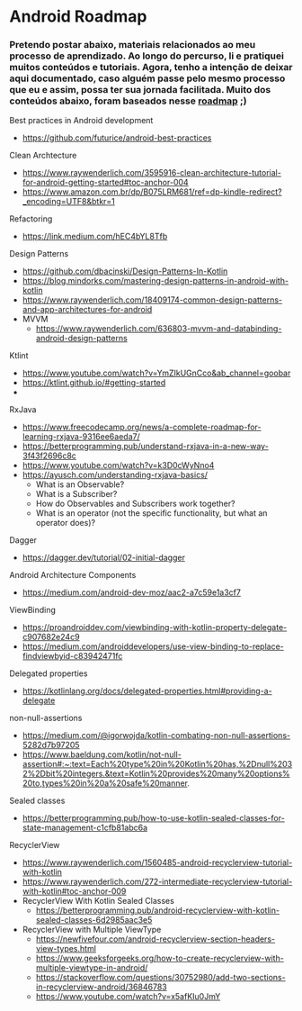 # Android Roadmap
### Pretendo postar abaixo, materiais relacionados ao meu processo de aprendizado. Ao longo do percurso, li e pratiquei muitos conteúdos e tutoriais. Agora, tenho a intenção de deixar aqui documentado, caso alguém passe pelo mesmo processo que eu e assim, possa ter sua jornada facilitada. Muito dos conteúdos abaixo, foram baseados nesse [roadmap](https://trello.com/b/fsc44tYh/android-developer-roadmap) ;)

Best practices in Android development
  - https://github.com/futurice/android-best-practices

Clean Archtecture 
  - https://www.raywenderlich.com/3595916-clean-architecture-tutorial-for-android-getting-started#toc-anchor-004
  - https://www.amazon.com.br/dp/B075LRM681/ref=dp-kindle-redirect?_encoding=UTF8&btkr=1

Refactoring 
  -  https://link.medium.com/hEC4bYL8Tfb 

Design Patterns
  - https://github.com/dbacinski/Design-Patterns-In-Kotlin
  - https://blog.mindorks.com/mastering-design-patterns-in-android-with-kotlin
  - https://www.raywenderlich.com/18409174-common-design-patterns-and-app-architectures-for-android
  - MVVM
    - https://www.raywenderlich.com/636803-mvvm-and-databinding-android-design-patterns

Ktlint 
  - https://www.youtube.com/watch?v=YmZIkUGnCco&ab_channel=goobar
  - https://ktlint.github.io/#getting-started
  - 
RxJava
  - https://www.freecodecamp.org/news/a-complete-roadmap-for-learning-rxjava-9316ee6aeda7/
  - https://betterprogramming.pub/understand-rxjava-in-a-new-way-3f43f2696c8c
  - https://www.youtube.com/watch?v=k3D0cWyNno4
  - https://ayusch.com/understanding-rxjava-basics/
    - What is an Observable?
    - What is a Subscriber?
    - How do Observables and Subscribers work together?
    - What is an operator (not the specific functionality, but what an operator does)?

Dagger
  - https://dagger.dev/tutorial/02-initial-dagger

Android Architecture Components
 - https://medium.com/android-dev-moz/aac2-a7c59e1a3cf7

ViewBinding 
 - https://proandroiddev.com/viewbinding-with-kotlin-property-delegate-c907682e24c9
 - https://medium.com/androiddevelopers/use-view-binding-to-replace-findviewbyid-c83942471fc

Delegated properties 
  - https://kotlinlang.org/docs/delegated-properties.html#providing-a-delegate 

non-null-assertions
  - https://medium.com/@igorwojda/kotlin-combating-non-null-assertions-5282d7b97205
  - https://www.baeldung.com/kotlin/not-null-assertion#:~:text=Each%20type%20in%20Kotlin%20has,%2Dnull%2032%2Dbit%20integers.&text=Kotlin%20provides%20many%20options%20to,types%20in%20a%20safe%20manner.

Sealed classes
  - https://betterprogramming.pub/how-to-use-kotlin-sealed-classes-for-state-management-c1cfb81abc6a

RecyclerView
  - https://www.raywenderlich.com/1560485-android-recyclerview-tutorial-with-kotlin
  - https://www.raywenderlich.com/272-intermediate-recyclerview-tutorial-with-kotlin#toc-anchor-009
  - RecyclerView With Kotlin Sealed Classes
    - https://betterprogramming.pub/android-recyclerview-with-kotlin-sealed-classes-6d2985aac3e5  
  - RecyclerView with Multiple ViewType
    - https://newfivefour.com/android-recyclerview-section-headers-view-types.html 
    - https://www.geeksforgeeks.org/how-to-create-recyclerview-with-multiple-viewtype-in-android/
    - https://stackoverflow.com/questions/30752980/add-two-sections-in-recyclerview-android/36846783
    - https://www.youtube.com/watch?v=x5afKIu0JmY
